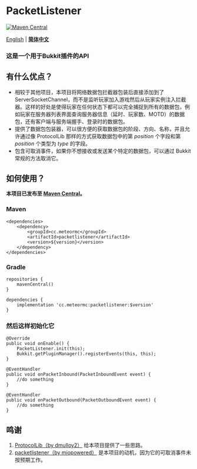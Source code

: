# PacketListener

[![Maven Central](https://img.shields.io/maven-central/v/cc.meteormc/packetlistener.svg)](https://central.sonatype.com/artifact/cc.meteormc/packetlistener)

[English](README.md) | [**简体中文**](README_CN.md)

### **这是一个用于Bukkit插件的API**

## 有什么优点？

- 相较于其他项目，本项目将网络数据包拦截器包装后直接添加到了 ServerSocketChannel，而不是监听玩家加入游戏然后从玩家实例注入拦截器。这样的好处是使得玩家在任何状态下都可以完全捕捉到所有的数据包，例如玩家在服务器列表界面查询服务器信息（延时、玩家数、MOTD）的数据包，还有客户端与服务端握手、登录时的数据包。
- 提供了数据包包装器，可以很方便的获取数据包的阶段、方向、名称，并且允许通过像 ProtocolLib 那样的方式获取数据包中的第 *position* 个字段和第 *position* 个类型为 *type* 的字段。
- 包含可取消事件，如果你不想接收或发送某个特定的数据包，可以通过 Bukkit 常规的方法取消它。

## 如何使用？

**本项目已发布至 [Maven Central](https://central.sonatype.com/artifact/cc.meteormc/packetlistener)。**

### Maven

```
<dependencies>
    <dependency>
        <groupId>cc.meteormc</groupId>
        <artifactId>packetlistener</artifactId>
        <version>${version}</version>
    </dependency>
</dependencies>
```

### Gradle

```
repositories {
    mavenCentral()
}

dependencies {
    implementation 'cc.meteormc:packetlistener:$version'
}
```

### 然后这样初始化它

```
@Override
public void onEnable() {
    PacketListener.init(this);
    Bukkit.getPluginManager().registerEvents(this, this);
}

@EventHandler
public void onPacketInbound(PacketInboundEvent event) {
    //do something
}

@EventHandler
public void onPacketOutbound(PacketOutboundEvent event) {
    //do something
}
```

## 鸣谢

1. [ProtocolLib（by dmulloy2）](https://github.com/dmulloy2/ProtocolLib/) 给本项目提供了一些思路。
2. [packetlistener（by miopowered）](https://github.com/miopowered/packetlistener) 是本项目的动机，因为它的可取消事件未按预期工作。